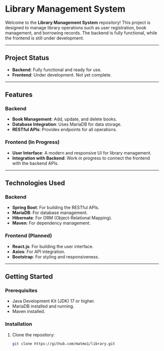 # Library Management System

Welcome to the **Library Management System** repository! This project is designed to manage library operations such as user registration, book management, and borrowing records. The backend is fully functional, while the frontend is still under development.

---

## Project Status

- **Backend**: Fully functional and ready for use.
- **Frontend**: Under development. Not yet complete.

---

## Features

### Backend
- **Book Management**: Add, update, and delete books.
- **Database Integration**: Uses MariaDB for data storage.
- **RESTful APIs**: Provides endpoints for all operations.

### Frontend (In Progress)
- **User Interface**: A modern and responsive UI for library management.
- **Integration with Backend**: Work in progress to connect the frontend with the backend APIs.

---

## Technologies Used

### Backend
- **Spring Boot**: For building the RESTful APIs.
- **MariaDB**: For database management.
- **Hibernate**: For ORM (Object-Relational Mapping).
- **Maven**: For dependency management.

### Frontend (Planned)
- **React.js**: For building the user interface.
- **Axios**: For API integration.
- **Bootstrap**: For styling and responsiveness.

---

## Getting Started

### Prerequisites
- Java Development Kit (JDK) 17 or higher.
- MariaDB installed and running.
- Maven installed.

### Installation
1. Clone the repository:
   ```bash
   git clone https://github.com/matmo1/library.git
